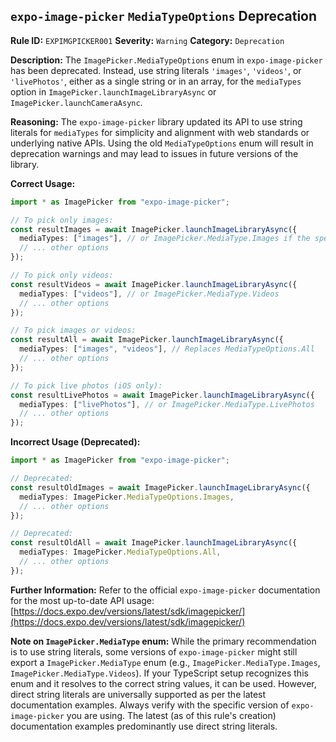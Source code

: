 ## `expo-image-picker` `MediaTypeOptions` Deprecation

**Rule ID:** `EXPIMGPICKER001`
**Severity:** `Warning`
**Category:** `Deprecation`

**Description:**
The `ImagePicker.MediaTypeOptions` enum in `expo-image-picker` has been deprecated. Instead, use string literals `'images'`, `'videos'`, or `'livePhotos'`, either as a single string or in an array, for the `mediaTypes` option in `ImagePicker.launchImageLibraryAsync` or `ImagePicker.launchCameraAsync`.

**Reasoning:**
The `expo-image-picker` library updated its API to use string literals for `mediaTypes` for simplicity and alignment with web standards or underlying native APIs. Using the old `MediaTypeOptions` enum will result in deprecation warnings and may lead to issues in future versions of the library.

**Correct Usage:**

```typescript
import * as ImagePicker from "expo-image-picker";

// To pick only images:
const resultImages = await ImagePicker.launchImageLibraryAsync({
  mediaTypes: ["images"], // or ImagePicker.MediaType.Images if the specific version of SDK still exports the enum
  // ... other options
});

// To pick only videos:
const resultVideos = await ImagePicker.launchImageLibraryAsync({
  mediaTypes: ["videos"], // or ImagePicker.MediaType.Videos
  // ... other options
});

// To pick images or videos:
const resultAll = await ImagePicker.launchImageLibraryAsync({
  mediaTypes: ["images", "videos"], // Replaces MediaTypeOptions.All
  // ... other options
});

// To pick live photos (iOS only):
const resultLivePhotos = await ImagePicker.launchImageLibraryAsync({
  mediaTypes: ["livePhotos"], // or ImagePicker.MediaType.LivePhotos
  // ... other options
});
```

**Incorrect Usage (Deprecated):**

```typescript
import * as ImagePicker from "expo-image-picker";

// Deprecated:
const resultOldImages = await ImagePicker.launchImageLibraryAsync({
  mediaTypes: ImagePicker.MediaTypeOptions.Images,
  // ... other options
});

// Deprecated:
const resultOldAll = await ImagePicker.launchImageLibraryAsync({
  mediaTypes: ImagePicker.MediaTypeOptions.All,
  // ... other options
});
```

**Further Information:**
Refer to the official `expo-image-picker` documentation for the most up-to-date API usage:
[https://docs.expo.dev/versions/latest/sdk/imagepicker/](https://docs.expo.dev/versions/latest/sdk/imagepicker/)

**Note on `ImagePicker.MediaType` enum:**
While the primary recommendation is to use string literals, some versions of `expo-image-picker` might still export a `ImagePicker.MediaType` enum (e.g., `ImagePicker.MediaType.Images`, `ImagePicker.MediaType.Videos`). If your TypeScript setup recognizes this enum and it resolves to the correct string values, it can be used. However, direct string literals are universally supported as per the latest documentation examples.
Always verify with the specific version of `expo-image-picker` you are using.
The latest (as of this rule's creation) documentation examples predominantly use direct string literals.
